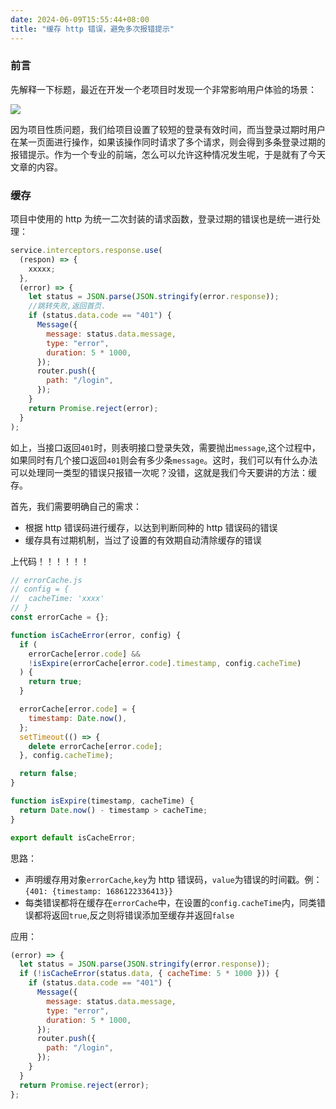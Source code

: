 ```yaml
---
date: 2024-06-09T15:55:44+08:00
title: "缓存 http 错误，避免多次报错提示"
---
```


### 前言

先解释一下标题，最近在开发一个老项目时发现一个非常影响用户体验的场景：

![](./imgs/112/01.awebp)

因为项目性质问题，我们给项目设置了较短的登录有效时间，而当登录过期时用户在某一页面进行操作，如果该操作同时请求了多个请求，则会得到多条登录过期的报错提示。作为一个专业的前端，怎么可以允许这种情况发生呢，于是就有了今天文章的内容。

### 缓存

项目中使用的 http 为统一二次封装的请求函数，登录过期的错误也是统一进行处理：

```js
service.interceptors.response.use(
  (respon) => {
    xxxxx;
  },
  (error) => {
    let status = JSON.parse(JSON.stringify(error.response));
    //跳转失败,返回首页.
    if (status.data.code == "401") {
      Message({
        message: status.data.message,
        type: "error",
        duration: 5 * 1000,
      });
      router.push({
        path: "/login",
      });
    }
    return Promise.reject(error);
  }
);
```

如上，当接口返回`401`时，则表明接口登录失效，需要抛出`message`,这个过程中，如果同时有几个接口返回`401`则会有多少条`message`。这时，我们可以有什么办法可以处理同一类型的错误只报错一次呢？没错，这就是我们今天要讲的方法：缓存。

首先，我们需要明确自己的需求：

- 根据 http 错误码进行缓存，以达到判断同种的 http 错误码的错误
- 缓存具有过期机制，当过了设置的有效期自动清除缓存的错误

上代码！！！！！！

```js
// errorCache.js
// config = {
//  cacheTime: 'xxxx'
// }
const errorCache = {};

function isCacheError(error, config) {
  if (
    errorCache[error.code] &&
    !isExpire(errorCache[error.code].timestamp, config.cacheTime)
  ) {
    return true;
  }

  errorCache[error.code] = {
    timestamp: Date.now(),
  };
  setTimeout(() => {
    delete errorCache[error.code];
  }, config.cacheTime);

  return false;
}

function isExpire(timestamp, cacheTime) {
  return Date.now() - timestamp > cacheTime;
}

export default isCacheError;
```

思路：

- 声明缓存用对象`errorCache`,`key`为 http 错误码，`value`为错误的时间戳。例：`{401: {timestamp: 1686122336413}}`
- 每类错误都将在缓存在`errorCache`中，在设置的`config.cacheTime`内，同类错误都将返回`true`,反之则将错误添加至缓存并返回`false`

应用：

```js
(error) => {
  let status = JSON.parse(JSON.stringify(error.response));
  if (!isCacheError(status.data, { cacheTime: 5 * 1000 })) {
    if (status.data.code == "401") {
      Message({
        message: status.data.message,
        type: "error",
        duration: 5 * 1000,
      });
      router.push({
        path: "/login",
      });
    }
  }
  return Promise.reject(error);
};
```